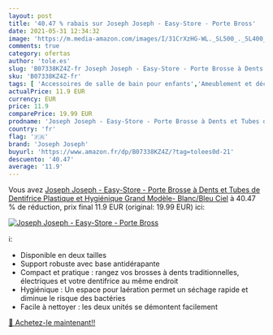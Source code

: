 ```yaml
---
layout: post
title: '40.47 % rabais sur Joseph Joseph - Easy-Store - Porte Bross'
date: 2021-05-31 12:34:32
image: 'https://m.media-amazon.com/images/I/31CrXzHG-WL._SL500_._SL400_.jpg'
comments: true
category: ofertas
author: 'tole.es'
slug: 'B07338KZ4Z-fr Joseph Joseph - Easy-Store - Porte Brosse à Dents et Tubes...'
sku: 'B07338KZ4Z-fr'
tags: [ 'Accessoires de salle de bain pour enfants','Ameublement et décoration','Bain des enfants','Cuisine et Maison','Porte-brosses à dents pour enfants','Salle de bain et WC','Supports et distributeurs de salle de bain pour enfants','joseph joseph', ]
actualPrice: 11.9 EUR
currency: EUR
price: 11.9
comparePrice: 19.99 EUR
prodname: 'Joseph Joseph - Easy-Store - Porte Brosse à Dents et Tubes de Dentifrice  Plastique et Hygiénique Grand Modèle- Blanc/Bleu Ciel'
country: 'fr'
flag: '🇫🇷'
brand: 'Joseph Joseph'
buyurl: 'https://www.amazon.fr/dp/B07338KZ4Z/?tag=tolees0d-21'
descuento: '40.47'
average: '11.9'
---
```


Vous avez [Joseph Joseph - Easy-Store - Porte Brosse à Dents et Tubes de Dentifrice  Plastique et Hygiénique Grand Modèle- Blanc/Bleu Ciel](https://www.amazon.fr/dp/B07338KZ4Z/?tag=tolees0d-21)  à  40.47 % de réduction, prix final  11.9 EUR (original: 19.99 EUR) ici:

[![Joseph Joseph - Easy-Store - Porte Bross](https://m.media-amazon.com/images/I/31CrXzHG-WL._SL500_._SL400_.jpg)](https://www.amazon.fr/dp/B07338KZ4Z/?tag=tolees0d-21)

ℹ️:

- Disponible en deux tailles
- Support robuste avec base antidérapante
- Compact et pratique : rangez vos brosses à dents traditionnelles, électriques et votre dentifrice au même endroit
- Hygiénique : Un espace pour laération permet un séchage rapide et diminue le risque des bactéries
- Facile à nettoyer : les deux unités se démontent facilement

[🛒 Achetez-le maintenant!!](https://www.amazon.fr/dp/B07338KZ4Z/?tag=tolees0d-21)
